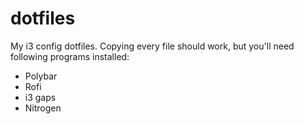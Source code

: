 # dotfiles
My i3 config dotfiles. Copying every file should work, but you'll need following programs installed:
+ Polybar
+ Rofi
+ i3 gaps
+ Nitrogen
